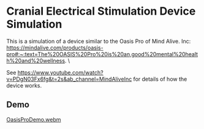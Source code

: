 # Cranial Electrical Stimulation Device Simulation
This is a simulation of a device similar to the Oasis Pro of Mind Alive. Inc: https://mindalive.com/products/oasis-pro#:~:text=The%20OASIS%20Pro%20is%20an,good%20mental%20health%20and%20wellness. \

See https://www.youtube.com/watch?v=PDgN03Fx6fg&t=2s&ab_channel=MindAliveInc for details of how the device works.

## Demo

[OasisProDemo.webm](https://user-images.githubusercontent.com/51683551/200963494-55d36497-0e5e-466a-955d-7f93338343a3.webm)
